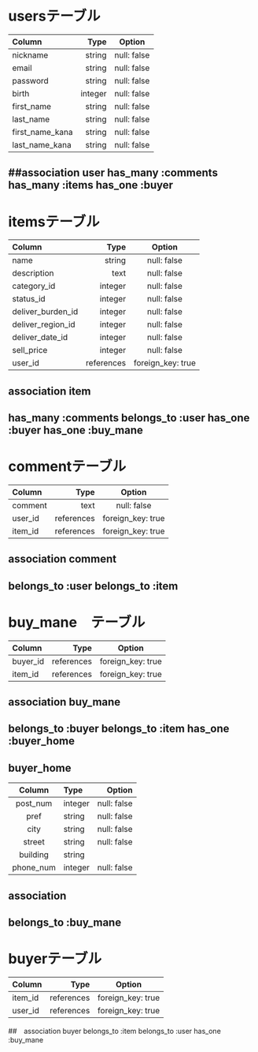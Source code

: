 # usersテーブル
| Column     | Type        | Option            |
|:-----------------|------------:|:-----------------:|
| nickname         | string      | null: false       |
| email            | string      | null: false       |
| password         | string      | null: false       |
| birth            | integer     | null: false       |
| first_name       | string      | null: false       |
| last_name        | string      | null: false       |
| first_name_kana  | string      | null: false       |
| last_name_kana   | string      | null: false       |
<!-- 新規登録のときはすべて同じテーブルに保存される -->
##association user
has_many :comments
has_many :items
has_one :buyer
------------------------------------------------------

# itemsテーブル
| Column              | Type        | Option            |
|:--------------------|------------:|:-----------------:|
| name                | string      | null: false       |
| description         | text        | null: false       |
| category_id         | integer     | null: false       | 
| status_id           | integer     | null: false       |
| deliver_burden_id   | integer     | null: false       |
| deliver_region_id   | integer     | null: false       |
| deliver_date_id     | integer     | null: false       |
| sell_price          | integer     | null: false       |
| user_id             | references  | foreign_key: true |
<!-- アクティブハッシュを使うから_idをつけている -->
<!-- imageカラムは削除　アクティブストレージ使うから -->

## association item
has_many :comments
belongs_to :user
has_one :buyer
has_one :buy_mane
---------------------------------------------------------------



# commentテーブル
| Column     | Type        | Option           |
|:-----------|------------:|:----------------:|
| comment    | text        | null: false      |
| user_id    | references  | foreign_key: true|
| item_id    | references  | foreign_key: true|

## association comment
belongs_to :user
belongs_to :item
----------------------------------------------------------

# buy_mane　テーブル
| Column     | Type        | Option           |
|:-----------|------------:|:----------------:|
| buyer_id   | references  | foreign_key: true|
| item_id    | references  | foreign_key: true|


## association buy_mane
belongs_to :buyer
belongs_to :item
has_one :buyer_home
----------------------------------------------------------

## buyer_home
| Column                   | Type                    | Option                  |
|:------------------------:|:------------------------|------------------------:|
| post_num                 | integer                 | null: false             |
| pref                     | string                  | null: false             |
| city                     | string                  | null: false             |
| street                   | string                  | null: false             |
| building                 | string                  |                         |
| phone_num                | integer                 | null: false             |

## association
 
 belongs_to :buy_mane 
-------------------------------------------------------------- 



# buyerテーブル
| Column          | Type                    | Option                  |
|:----------------|------------------------:|:-----------------------:|
| item_id         | references              | foreign_key: true       |
| user_id         | references              | foreign_key: true       |
<!-- クレカの情報はセキュリティ観点から直接データベースに保存しない -->

##　association buyer
belongs_to :item
belongs_to :user
has_one :buy_mane
